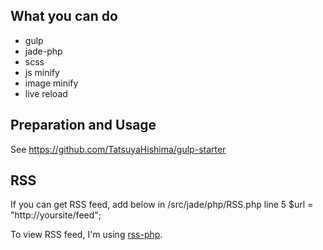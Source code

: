 ## What you can do
- gulp
- jade-php
- scss
- js minify
- image minify
- live reload

## Preparation and Usage
See <https://github.com/TatsuyaHishima/gulp-starter>

## RSS
If you can get RSS feed, add below in /src/jade/php/RSS.php line 5
$url = "http://yoursite/feed";

To view RSS feed, I'm using [rss-php](https://github.com/dg/rss-php, "rss-php").